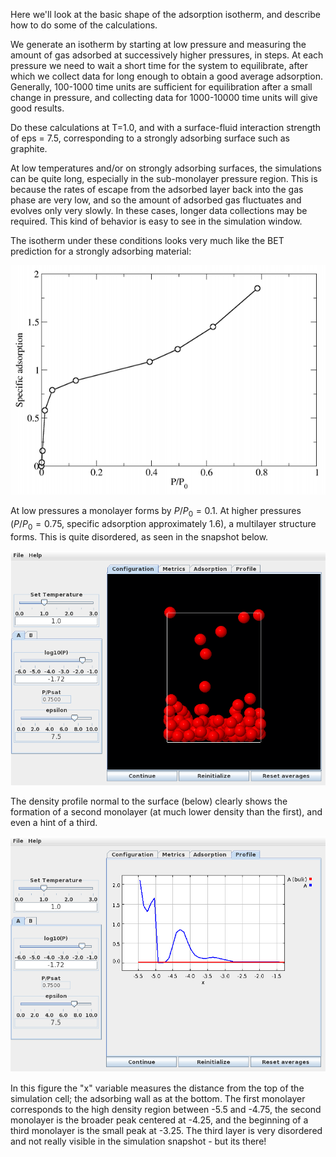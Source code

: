

Here we'll look at the basic shape of the adsorption isotherm, and describe how to do
some of the calculations.

We generate an isotherm by starting at low pressure and measuring the amount of gas 
adsorbed at successively higher pressures, in steps.  At each pressure we need to wait a short
time for the system to equilibrate, after which we collect data for long enough to 
obtain a good average adsorption.  Generally, 100-1000 time units are sufficient
for equilibration after a small change in pressure, and collecting data for
1000-10000 time units will give good results.

Do these calculations at T=1.0, and with a surface-fluid interaction strength of eps = 7.5,
corresponding to a strongly adsorbing surface such as graphite.

At low temperatures and/or on strongly adsorbing surfaces, the simulations can be
quite long, especially in the sub-monolayer pressure region. This is because the rates of
escape from the adsorbed layer back into the gas phase are very low, and so the amount of
adsorbed gas fluctuates and evolves only very slowly.  In these cases, longer data collections
may be required. This kind of behavior is easy to see in the simulation window.

The isotherm under these conditions looks very much like the BET prediction for a strongly
adsorbing material:

![](./Isotherm_eps7.5_T1.0_small.png)

At low pressures a monolayer forms by $P/P_0 = 0.1$. At higher pressures ($P/P_0 = 0.75$, specific adsorption approximately 1.6), a multilayer structure forms. This is quite disordered, as seen in the snapshot below.

![](./Snapshot_eps7.5_P0.75_T1.0.png)

The density profile normal to the surface (below) clearly shows the formation of a second monolayer
(at much lower density than the first), and even a hint of a third.

![](./Profile_eps7.5_P0.75_T1.0.png)

In this figure the "x" variable measures the distance from the top of the simulation cell; the adsorbing
wall as at the bottom.  The first monolayer corresponds to the high density region 
between -5.5 and -4.75, the second monolayer is the broader peak centered at -4.25, and the 
beginning of a third monolayer is the small peak at -3.25.  The third layer is very disordered and not
really visible in the simulation snapshot - but its there!